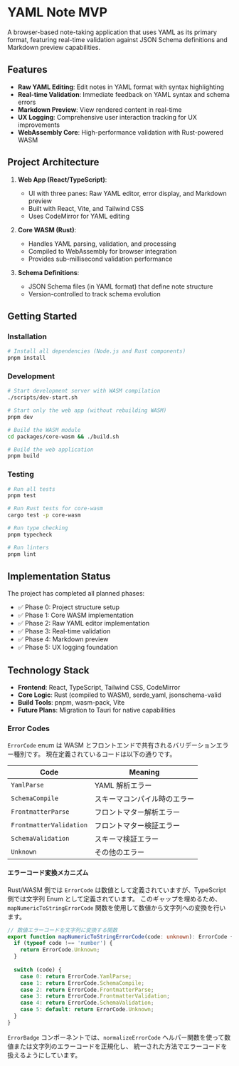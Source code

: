 # YAML Note MVP

A browser-based note-taking application that uses YAML as its primary format, featuring real-time validation against JSON Schema definitions and Markdown preview capabilities.

## Features

- **Raw YAML Editing**: Edit notes in YAML format with syntax highlighting
- **Real-time Validation**: Immediate feedback on YAML syntax and schema errors
- **Markdown Preview**: View rendered content in real-time
- **UX Logging**: Comprehensive user interaction tracking for UX improvements
- **WebAssembly Core**: High-performance validation with Rust-powered WASM

## Project Architecture

1. **Web App (React/TypeScript)**:

   - UI with three panes: Raw YAML editor, error display, and Markdown preview
   - Built with React, Vite, and Tailwind CSS
   - Uses CodeMirror for YAML editing

2. **Core WASM (Rust)**:

   - Handles YAML parsing, validation, and processing
   - Compiled to WebAssembly for browser integration
   - Provides sub-millisecond validation performance

3. **Schema Definitions**:
   - JSON Schema files (in YAML format) that define note structure
   - Version-controlled to track schema evolution

## Getting Started

### Installation

```bash
# Install all dependencies (Node.js and Rust components)
pnpm install
```

### Development

```bash
# Start development server with WASM compilation
./scripts/dev-start.sh

# Start only the web app (without rebuilding WASM)
pnpm dev

# Build the WASM module
cd packages/core-wasm && ./build.sh

# Build the web application
pnpm build
```

### Testing

```bash
# Run all tests
pnpm test

# Run Rust tests for core-wasm
cargo test -p core-wasm

# Run type checking
pnpm typecheck

# Run linters
pnpm lint
```

## Implementation Status

The project has completed all planned phases:

- ✅ Phase 0: Project structure setup
- ✅ Phase 1: Core WASM implementation
- ✅ Phase 2: Raw YAML editor implementation
- ✅ Phase 3: Real-time validation
- ✅ Phase 4: Markdown preview
- ✅ Phase 5: UX logging foundation

## Technology Stack

- **Frontend**: React, TypeScript, Tailwind CSS, CodeMirror
- **Core Logic**: Rust (compiled to WASM), serde_yaml, jsonschema-valid
- **Build Tools**: pnpm, wasm-pack, Vite
- **Future Plans**: Migration to Tauri for native capabilities

### Error Codes

`ErrorCode` enum は WASM とフロントエンドで共有されるバリデーションエラー種別です。
現在定義されているコードは以下の通りです。

| Code | Meaning |
| ---- | ------- |
| `YamlParse` | YAML 解析エラー |
| `SchemaCompile` | スキーマコンパイル時のエラー |
| `FrontmatterParse` | フロントマター解析エラー |
| `FrontmatterValidation` | フロントマター検証エラー |
| `SchemaValidation` | スキーマ検証エラー |
| `Unknown` | その他のエラー |

#### エラーコード変換メカニズム

Rust/WASM 側では `ErrorCode` は数値として定義されていますが、TypeScript 側では文字列 Enum として定義されています。
このギャップを埋めるため、`mapNumericToStringErrorCode` 関数を使用して数値から文字列への変換を行います。

```typescript
// 数値エラーコードを文字列に変換する関数
export function mapNumericToStringErrorCode(code: unknown): ErrorCode {
  if (typeof code !== 'number') {
    return ErrorCode.Unknown;
  }
  
  switch (code) {
    case 0: return ErrorCode.YamlParse;
    case 1: return ErrorCode.SchemaCompile;
    case 2: return ErrorCode.FrontmatterParse;
    case 3: return ErrorCode.FrontmatterValidation;
    case 4: return ErrorCode.SchemaValidation;
    case 5: default: return ErrorCode.Unknown;
  }
}
```

`ErrorBadge` コンポーネントでは、`normalizeErrorCode` ヘルパー関数を使って数値または文字列のエラーコードを正規化し、
統一された方法でエラーコードを扱えるようにしています。

